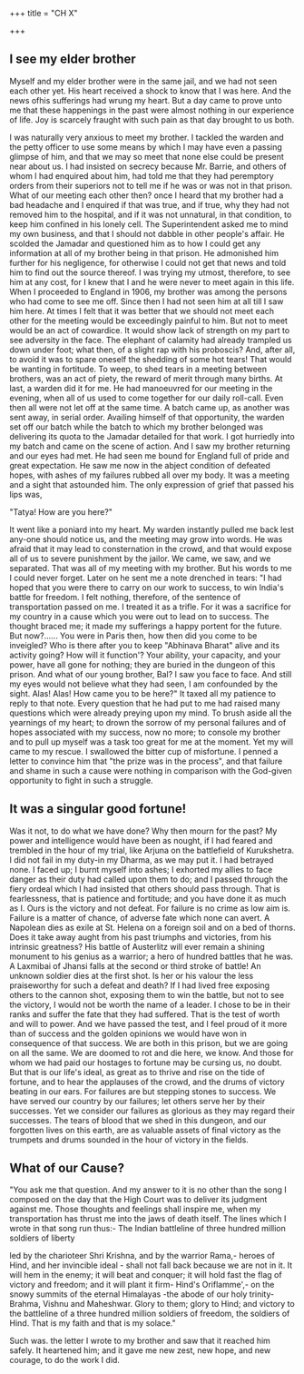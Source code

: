 +++
title = "CH X"

+++

## I see my elder brother

Myself and my elder brother were in the same jail, and we had not seen each other yet. His heart received a shock to know that I was here. And the news ofhis sufferings had wrung my heart. But a day came to prove unto me that these happenings in the past were almost nothing in our experience of life. Joy is scarcely fraught with such pain as that day brought to us both.

I was naturally very anxious to meet my brother. I tackled the warden and the petty officer to use some means by which I may have even a passing glimpse of him, and that we may so meet that none else could be present near about us. I had insisted on secrecy because Mr. Barrie, and others of whom I had enquired about him, had told me that they had peremptory orders from their superiors not to tell me if he was or was not in that prison. What of our meeting each other then? once I heard that my brother had a bad headache and I enquired if that was true, and if true, why they had not removed him to the hospital, and if it was not unnatural, in that condition, to keep him confined in his lonely cell. The Superintendent asked me to mind my own business, and that I should not dabble in other people's affair. He scolded the Jamadar and questioned him as to how I could get any information at all of my brother being in that prison. He admonished him further for his negligence, for otherwise I could not get that news and told him to find out the source thereof. I was trying my utmost, therefore, to see him at any cost, for I knew that I and he were never to meet again in this life. When I proceeded to England in 1906, my brother was among the persons who had come to see me off. Since then I had not seen him at all till I saw him here. At times I felt that it was better that we should not meet each other for the meeting would be exceedingly painful to him. But not to meet would be an act of cowardice. It would show lack of strength on my part to see adversity in the face. The elephant of calamity had already trampled us down under foot; what then, of a slight rap with his proboscis? And, after all, to avoid it was to spare oneself the shedding of some hot tears! That would be wanting in fortitude. To weep, to shed tears in a meeting between brothers, was an act of piety, the reward of merit through many births. At last, a warden did it for me. He had manoeuvred for our meeting in the evening, when all of us used to come together for our daily roll-call. Even then all were not let off at the same time. A batch came up, as another was sent away, in serial order. Availing himself of that opportunity, the warden set off our batch while the batch to which my brother belonged was delivering its quota to the Jamadar detailed for that work. I got hurriedly into my batch and came on the scene of action. And I saw my brother returning and our eyes had met. He had seen me bound for England full of pride and great expectation. He saw me now in the abject condition of defeated hopes, with ashes of my failures rubbed all over my body. It was a meeting and a sight that astounded him. The only expression of grief that passed his lips was,

"Tatya! How are you here?"

It went like a poniard into my heart. My warden instantly pulled me back lest any-one should notice us, and the meeting may grow into words. He was afraid that it may lead to consternation in the crowd, and that would expose all of us to severe punishment by the jailor. We came, we saw, and we separated. That was all of my meeting with my brother. But his words to me I could never forget. Later on he sent me a note drenched in tears: "I had hoped that you were there to carry on our work to success, to win India's battle for freedom. I felt nothing, therefore, of the sentence of transportation passed on me. I treated it as a trifle. For it was a sacrifice for my country in a cause which you were out to lead on to success. The thought braced me; it made my sufferings a happy portent for the future. But now?...... You were in Paris then, how then did you come to be inveigled? Who is there after you to keep "Abhinava Bharat" alive and its activity going? How will it function'? Your ability, your capacity, and your power, have all gone for nothing; they are buried in the dungeon of this prison. And what of our young brother, Bal? I saw you face to face. And still my eyes would not believe what they had seen, I am confounded by the sight. Alas! Alas! How came you to be here?" It taxed all my patience to reply to that note. Every question that he had put to me had raised many questions which were already preying upon my mind. To brush aside all the yearnings of my heart; to drown the sorrow of my personal failures and of hopes associated with my success, now no more; to console my brother and to pull up myself was a task too great for me at the moment. Yet my will came to my rescue. I swallowed the bitter cup of misfortune. I penned a letter to convince him that "the prize was in the process", and that failure and shame in such a cause were nothing in comparison with the God-given opportunity to fight in such a struggle.

## It was a singular good fortune!

Was it not, to do what we have done? Why then mourn for the past? My power and intelligence would have been as nought, if I had feared and trembled in the hour of my trial, like Arjuna on the battlefield of Kurukshetra. I did not fail in my duty-in my Dharma, as we may put it. I had betrayed none. I faced up; I burnt myself into ashes; I exhorted my allies to face danger as their duty had called upon them to do; and I passed through the fiery ordeal which I had insisted that others should pass through. That is fearlessness, that is patience and fortitude; and you have done it as much as I. Ours is the victory and not defeat. For failure is no crime as low aim is. Failure is a matter of chance, of adverse fate which none can avert. A Napolean dies as exile at St. Helena on a foreign soil and on a bed of thorns. Does it take away aught from his past triumphs and victories, from his intrinsic greatness? His battle of Austerlitz will ever remain a shining monument to his genius as a warrior; a hero of hundred battles that he was. A Laxmibai of Jhansi falls at the second or third stroke of battle! An unknown soldier dies at the first shot. Is her or his valour the less praiseworthy for such a defeat and death? If I had lived free exposing others to the cannon shot, exposing them to win the battle, but not to see the victory, I would not be worth the name of a leader. I chose to be in their ranks and suffer the fate that they had suffered. That is the test of worth and will to power. And we have passed the test, and I feel proud of it more than of success and the golden opinions we would have won in consequence of that success. We are both in this prison, but we are going on all the same. We are doomed to rot and die here, we know. And those for whom we had paid our hostages to fortune may be cursing us, no doubt. But that is our life's ideal, as great as to thrive and rise on the tide of fortune, and to hear the applauses of the crowd, and the drums of victory beating in our ears. For failures are but stepping stones to success. We have served our country by our failures; let others serve her by their successes. Yet we consider our failures as glorious as they may regard their successes. The tears of blood that we shed in this dungeon, and our forgotten lives on this earth, are as valuable assets of final victory as the trumpets and drums sounded in the hour of victory in the fields.

## What of our Cause?

"You ask me that question. And my answer to it is no other than the song I composed on the day that the High Court was to deliver its judgment against me. Those thoughts and feelings shall inspire me, when my transportation has thrust me into the jaws of death itself. The lines which I wrote in that song run thus:- The Indian battleline of three hundred million soldiers of liberty

led by the charioteer Shri Krishna, and by the warrior Rama,- heroes of Hind, and her invincible ideal - shall not fall back because we are not in it. It will hem in the enemy; it will beat and conquer; it will hold fast the flag of victory and freedom; and it will plant it firm- Hind's Oriflamme',- on the snowy summits of the eternal Himalayas -the abode of our holy trinity-Brahma, Vishnu and Maheshwar. Glory to them; glory to Hind; and victory to the battleline of a three hundred million soldiers of freedom, the soldiers of Hind. That is my faith and that is my solace."

Such was. the letter I wrote to my brother and saw that it reached him safely. It heartened him; and it gave me new zest, new hope, and new courage, to do the work I did. 
